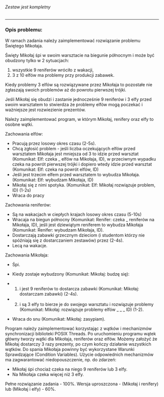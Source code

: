 ###### Zestaw jest kompletny
---
### Opis problemu:  
W ramach zadania należy zaimplementować rozwiązanie problemu Świętego Mikołaja.

Święty Mikołaj śpi w swoim warsztacie na biegunie północnym i może być obudzony tylko w 2 sytuacjach:  
1) wszystkie 9 reniferów wróciło z wakacji,  
2) 3 z 10 elfów ma problemy przy produkcji zabawek.

Kiedy problemy 3 elfów są rozwiązywane przez Mikołaja to pozostałe nie zgłaszają swoich problemów aż do powrotu pierwszej trójki.

Jeśli Mikołaj się obudzi i zastanie jednocześnie 9 reniferów i 3 elfy przed swoim warsztatem to stwierdza że problemy elfów mogą poczekać i ważniejsze jest rozwiezienie prezentów. 

Należy zaimplementować program, w którym Mikołaj, renifery oraz elfy to osobne wątki.  

Zachowania elfów:  

*   Pracują przez losowy okres czasu (2-5s).
*   Chcą zgłosić problem - jeśli liczba oczekujących elfów przed warsztatem Mikołaja jest mniejsza od 3 to idzie przed warsztat (Komunikat: Elf: czeka \_ elfów na Mikołaja, ID), w przeciwnym wypadku czeka na powrót pierwszej trójki i dopiero wtedy idzie przed warsztat (Komunikat: Elf: czeka na powrót elfów, ID)
*   Jeśli jest trzecim elfem przed warsztatem to wybudza Mikołaja. (Komunikat: Elf: wybudzam Mikołaja, ID)
*   Mikołaj się z nimi spotyka. (Komunikat: Elf: Mikołaj rozwiązuje problem, ID) (1-2s)
*   Wraca do pracy

Zachowania reniferów:

*   Są na wakacjach w ciepłych krajach losowy okres czasu (5-10s)
*   Wracaja na biegun północny (Komunikat: Renifer: czeka \_ reniferów na Mikołaja, ID), jeśli jest dziewiątym reniferem to wybudza Mikołaja (Komunikat: Renifer: wybudzam Mikołaja, ID).
*   Dostarczają zabawki grzecznym dzieciom (i studentom którzy nie spóźniają się z dostarczaniem zestawów) przez (2-4s).   
*   Lecą na wakacje.

Zachowania Mikołaja:

*   Śpi.
*   Kiedy zostaje wybudzony (Komunikat: Mikołaj: budzę się):

*   1) i jest 9 reniferów to dostarcza zabawki (Komunikat: Mikołaj: dostarczam zabawki) (2-4s).
*   2) i są 3 elfy to bierze je do swojego warsztatu i rozwiązuje problemy (Komunikat: Mikołaj: rozwiązuje problemy elfów \_ \_ \_ ID) (1-2).

*   Wraca do snu (Komunikat: Mikołaj: zasypiam).

Program należy zaimplementować korzystając z wątków i mechanizmów synchronizacji biblioteki POSIX Threads. Po uruchomieniu programu wątek główny tworzy wątki dla Mikołaja, reniferów oraz elfów. Możemy założyć że Mikołaj dostarczy 3 razy prezenty, po czym kończy działanie wszystkich wątków. Do spania Mikołaja powinny być wykorzystane Warunki Sprawdzające (Condition Variables). Użycie odpowiednich mechanizmów ma zagwarantować niedopouszczenie, np. do zdarzeń:  

*   Mikołaj śpi chociaż czeka na niego 9 reniferów lub 3 elfy.
*   Na Mikołaja czeka więcej niż 3 elfy.

Pełne rozwiązanie zadania - 100%. Wersja uproszczona - (Mikołaj i renifery) lub (Mikołaj i elfy) - 60%.
